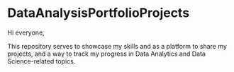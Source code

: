 # DataAnalysisPortfolioProjects


Hi everyone,

This repository serves to showcase my skills and as a platform to share my projects, and a way to track my progress in Data Analytics and Data Science-related topics.
